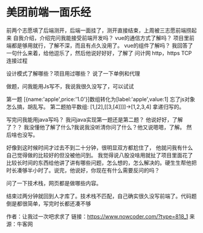 # 美团前端一面乐经

前两个志愿填了后端测开，后端一面挂了，测开直接结束，上周被三志愿前端捞起来
自我介绍，介绍完问我能接受前端开发吗？
vue的通信方式了解吗？   项目里前端都是够用就行，了解不深，而且有点久没用了。
vue的组件了解吗？     我回答了一句什么来着，给他逗乐了，然后他说好好好，了解了
问计网
http，https
TCP连接过程

设计模式了解哪些？项目用过哪些？  说了一下单例和代理

做题，问我能用Js写不，我说我很久没写了，可以试试

第一题 [{name:'apple',price:'1.0'}]数组转化为[label:'apple',value:1] 忘了js对象怎么搞，胡乱写。
第二题拍平数组: [1,[2],[[3,[4]]]]->[1,2,3,4] 拿递归写的。

写完问我能用java写吗？
我问java实现第一题还是第二题？ 他说好好，了解了？？ 我没懂他了解了什么?我说我没听清你问了什么？他又说嗯嗯，了解。
然后啥也没写。

好像到这时候时间才过去不到二十分钟，很明显双方都尬住了， 他就问我有什么自己觉得做的比较好的但没被他问到。
我觉得说八股没啥用就扯了项目里面花了比较长时间的东西给他讲了讲有哪些问题，怎么想的，怎么解决的。硬生生帮他把时长凑够半小时了。说完，他说好，你现在有什么需要反问的吗？

问了一下技术栈，网页都是做哪些内容。

结束过两分钟就回到人才库了。技术栈不匹配，自己确实很久没写前端了。代码题倒是都很简单，写完时长都还凑不够



作者：让我过一次吧求求了
链接：https://www.nowcoder.com/?type=818_1
来源：牛客网